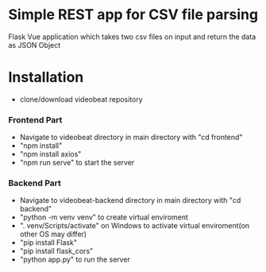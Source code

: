 # Simple REST app for CSV file parsing

Flask Vue application which takes two csv files on input and return the data as JSON Object

# Installation
- clone/download videobeat repository
### Frontend Part
- Navigate to videobeat directory in main directory with "cd frontend"
- "npm install" 
- "npm install axios"
- "npm run serve" to start the server
### Backend Part
- Navigate to videobeat-backend directory in main directory with "cd backend"
- "python -m venv venv" to create virtual enviroment
- ". venv/Scripts/activate" on Windows to activate virtual enviroment(on other OS may differ)
- "pip install Flask"
- "pip install flask_cors"
- "python app.py" to run the server 




